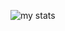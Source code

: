 ![my stats](https://github-readme-stats.vercel.app/api?username=nancyjlau&show_icons=true&count_private=true&theme=tokyonight&icon_color=6392D)



